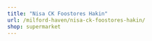 ```yaml
---
title: "Nisa CK Foostores Hakin"
url: /milford-haven/nisa-ck-foostores-hakin/
shop: supermarket
---
```

